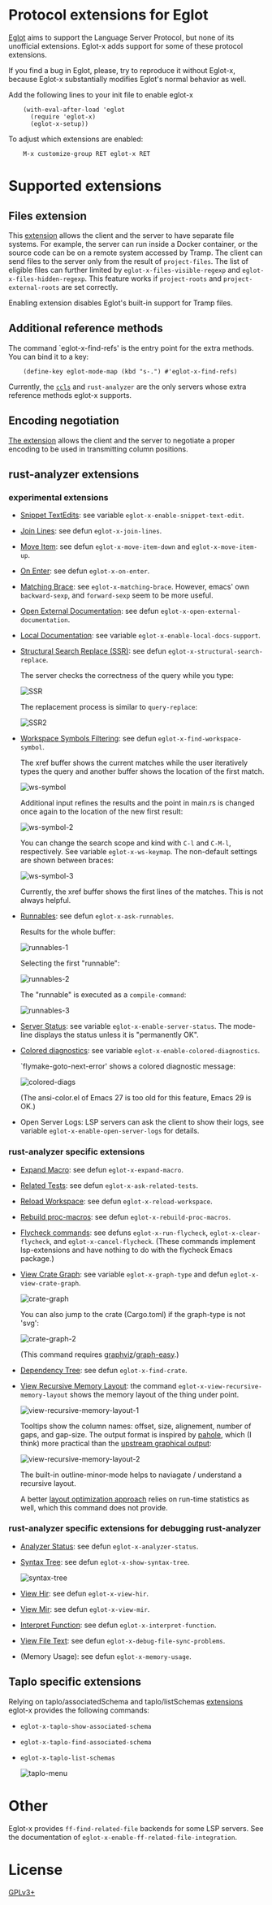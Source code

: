 # Protocol extensions for Eglot

[Eglot][eglot] aims to support the Language Server Protocol, but none
of its unofficial extensions.  Eglot-x adds support for some of these
protocol extensions.

If you find a bug in Eglot, please, try to reproduce it without
Eglot-x, because Eglot-x substantially modifies Eglot's normal
behavior as well.

Add the following lines to your init file to enable eglot-x

```elisp
    (with-eval-after-load 'eglot
      (require 'eglot-x)
      (eglot-x-setup))
```
To adjust which extensions are enabled:

```
    M-x customize-group RET eglot-x RET
```

# Supported extensions

## Files extension

This [extension][xfiles] allows the client and the server to have
separate file systems.  For example, the server can run inside a
Docker container, or the source code can be on a remote system
accessed by Tramp.  The client can send files to the server only from
the result of `project-files`.  The list of eligible files can further
limited by `eglot-x-files-visible-regexp` and
`eglot-x-files-hidden-regexp`.  This feature works if `project-roots`
and `project-external-roots` are set correctly.

Enabling extension disables Eglot's built-in support for Tramp
files.

## Additional reference methods

The command `eglot-x-find-refs' is the entry point for the extra
methods.  You can bind it to a key:

```elisp
    (define-key eglot-mode-map (kbd "s-.") #'eglot-x-find-refs)
```

Currently, the [`ccls`][ccls-refs] and `rust-analyzer` are the only
servers whose extra reference methods eglot-x supports.

## Encoding negotiation

[The extension][utf-8-offsets] allows the client and the server to
negotiate a proper encoding to be used in transmitting column
positions.

## rust-analyzer extensions

### experimental extensions

- [Snippet TextEdits]: see variable `eglot-x-enable-snippet-text-edit`.
- [Join Lines]: see defun `eglot-x-join-lines`.
- [Move Item]: see defun `eglot-x-move-item-down` and `eglot-x-move-item-up`.
- [On Enter]: see defun `eglot-x-on-enter`.
- [Matching Brace]: see `eglot-x-matching-brace`.
  However, emacs' own `backward-sexp`, and `forward-sexp` seem to be
  more useful.
- [Open External Documentation]: see defun `eglot-x-open-external-documentation`.
- [Local Documentation]: see variable `eglot-x-enable-local-docs-support`.
- [Structural Search Replace (SSR)][ssr]: see defun `eglot-x-structural-search-replace`.

  The server checks the correctness of the query while you type:

  ![SSR](https://raw.githubusercontent.com/wiki/nemethf/eglot-x/ssr.png)

  The replacement process is similar to `query-replace`:

  ![SSR2](https://raw.githubusercontent.com/wiki/nemethf/eglot-x/ssr-2.png)

- [Workspace Symbols Filtering]: see defun `eglot-x-find-workspace-symbol`.

  The xref buffer shows the current matches while the user iteratively
  types the query and another buffer shows the location of the first
  match.

  ![ws-symbol](https://raw.githubusercontent.com/wiki/nemethf/eglot-x/ws-symbol.png)

  Additional input refines the results and the point in main.rs is
  changed once again to the location of the new first result:

  ![ws-symbol-2](https://raw.githubusercontent.com/wiki/nemethf/eglot-x/ws-symbol-2.png)

  You can change the search scope and kind with `C-l` and `C-M-l`,
  respectively.  See variable `eglot-x-ws-keymap`.  The non-default
  settings are shown between braces:

  ![ws-symbol-3](https://raw.githubusercontent.com/wiki/nemethf/eglot-x/ws-symbol-3.png)

  Currently, the xref buffer shows the first lines of the matches.
  This is not always helpful.

- [Runnables]: see defun `eglot-x-ask-runnables`.

  Results for the whole buffer:

  ![runnables-1](https://raw.githubusercontent.com/wiki/nemethf/eglot-x/runnables.png)

  Selecting the first "runnable":

  ![runnables-2](https://raw.githubusercontent.com/wiki/nemethf/eglot-x/runnables-2.png)

  The "runnable" is executed as a `compile-command`:

  ![runnables-3](https://raw.githubusercontent.com/wiki/nemethf/eglot-x/runnables-3.png)

- [Server Status]: see variable `eglot-x-enable-server-status`.
  The mode-line displays the status unless it is "permanently OK".

- [Colored diagnostics]: see variable `eglot-x-enable-colored-diagnostics`.

  `flymake-goto-next-error' shows a colored diagnostic message:

  ![colored-diags](https://raw.githubusercontent.com/wiki/nemethf/eglot-x/colored-diags.png)

  (The ansi-color.el of Emacs 27 is too old for this feature, Emacs 29 is OK.)

- Open Server Logs: LSP servers can ask the client to show their logs,
  see variable `eglot-x-enable-open-server-logs` for details.

### rust-analyzer specific extensions
- [Expand Macro]: see defun `eglot-x-expand-macro`.
- [Related Tests]: see defun `eglot-x-ask-related-tests`.
- [Reload Workspace]: see defun `eglot-x-reload-workspace`.
- [Rebuild proc-macros]: see defun `eglot-x-rebuild-proc-macros`.
- [Flycheck commands]: see defuns `eglot-x-run-flycheck`,
  `eglot-x-clear-flycheck`, and `eglot-x-cancel-flycheck`.  (These
  commands implement lsp-extensions and have nothing to do with the
  flycheck Emacs package.)
- [View Crate Graph]: see variable `eglot-x-graph-type` and defun `eglot-x-view-crate-graph`.

  ![crate-graph](https://raw.githubusercontent.com/wiki/nemethf/eglot-x/view-crate-graph.png)

  You can also jump to the crate (Cargo.toml) if the graph-type is not 'svg':

  ![crate-graph-2](https://raw.githubusercontent.com/wiki/nemethf/eglot-x/view-crate-graph-ascii.png)

  (This command requires [graphviz]/[graph-easy].)
- [Dependency Tree]: see defun `eglot-x-find-crate`.

- [View Recursive Memory Layout]: the command
  `eglot-x-view-recursive-memory-layout` shows the memory layout of
  the thing under point.

  ![view-recursive-memory-layout-1](https://raw.githubusercontent.com/wiki/nemethf/eglot-x/view-recursive-memory-layout-1.png)

  Tooltips show the column names: offset, size, alignement, number of
  gaps, and gap-size.  The output format is inspired by [pahole],
  which (I think) more practical than the
  [upstream graphical output][Upstream memory layout]:

  ![view-recursive-memory-layout-2](https://raw.githubusercontent.com/wiki/nemethf/eglot-x/view-recursive-memory-layout-2.png)

  The built-in outline-minor-mode helps to naviagate / understand a
  recursive layout.

  A better [layout optimization approach][lwn955709] relies on
  run-time statistics as well, which this command does not provide.

### rust-analyzer specific extensions for debugging rust-analyzer
- [Analyzer Status]: see defun `eglot-x-analyzer-status`.
- [Syntax Tree]: see defun `eglot-x-show-syntax-tree`.

  ![syntax-tree](https://raw.githubusercontent.com/wiki/nemethf/eglot-x/syntax-tree.png)

- [View Hir]: see defun `eglot-x-view-hir`.
- [View Mir]: see defun `eglot-x-view-mir`.
- [Interpret Function]: see defun `eglot-x-interpret-function`.
- [View File Text]: see defun `eglot-x-debug-file-sync-problems`.
- (Memory Usage): see defun `eglot-x-memory-usage`.

## Taplo specific extensions

Relying on taplo/associatedSchema and taplo/listSchemas
[extensions][Taplo] eglot-x provides the following commands:

- `eglot-x-taplo-show-associated-schema`
- `eglot-x-taplo-find-associated-schema`
- `eglot-x-taplo-list-schemas`

  ![taplo-menu](https://raw.githubusercontent.com/wiki/nemethf/eglot-x/taplo-menu.png)

# Other

Eglot-x provides `ff-find-related-file` backends for some LSP servers.
See the documentation of `eglot-x-enable-ff-related-file-integration`.

# License

[GPLv3+][gpl]

[Analyzer Status]: https://rust-analyzer.github.io/book/contributing/lsp-extensions.html#analyzer-status
[Colored diagnostics]: https://rust-analyzer.github.io/book/contributing/lsp-extensions.html#colored-diagnostic-output
[Dependency Tree]: https://rust-analyzer.github.io/book/contributing/lsp-extensions.html#dependency-tree
[Expand Macro]: https://rust-analyzer.github.io/book/contributing/lsp-extensions.html#expand-macro
[Flycheck commands]: https://rust-analyzer.github.io/book/contributing/lsp-extensions.html#controlling-flycheck
[Interpret Function]: https://rust-analyzer.github.io/book/contributing/lsp-extensions.html#interpret-function
[Join Lines]: https://rust-analyzer.github.io/book/contributing/lsp-extensions.html#join-lines
[Local Documentation]: https://rust-analyzer.github.io/book/contributing/lsp-extensions.html#local-documentation
[Matching Brace]: https://rust-analyzer.github.io/book/contributing/lsp-extensions.html#matching-brace
[Move Item]: https://rust-analyzer.github.io/book/contributing/lsp-extensions.html#move-item
[On Enter]: https://rust-analyzer.github.io/book/contributing/lsp-extensions.html#on-enter
[Open External Documentation]: https://rust-analyzer.github.io/book/contributing/lsp-extensions.html#open-external-documentation
[Rebuild proc-macros]: https://rust-analyzer.github.io/book/contributing/lsp-extensions.html#rebuild-proc-macros
[Related Tests]: https://rust-analyzer.github.io/book/contributing/lsp-extensions.html#related-tests
[Reload Workspace]: https://rust-analyzer.github.io/book/contributing/lsp-extensions.html#reload-workspace
[Runnables]: https://rust-analyzer.github.io/book/contributing/lsp-extensions.html#runnables
[Server Status]: https://rust-analyzer.github.io/book/contributing/lsp-extensions.html#server-status
[Snippet TextEdits]: https://rust-analyzer.github.io/book/contributing/lsp-extensions.html#snippet-textedit
[Syntax Tree]: https://rust-analyzer.github.io/book/contributing/lsp-extensions.html#syntax-tree
[Taplo]: https://github.com/tamasfe/taplo/tree/master/crates/taplo-lsp/src/lsp_ext
[Upstream memory layout]: https://github.com/rust-lang/rust-analyzer/pull/15081
[View Crate Graph]: https://rust-analyzer.github.io/book/contributing/lsp-extensions.html#view-crate-graph
[View File Text]: https://rust-analyzer.github.io/book/contributing/lsp-extensions.html#view-file-text
[View Hir]: https://rust-analyzer.github.io/book/contributing/lsp-extensions.html#view-hir
[View Mir]: https://rust-analyzer.github.io/book/contributing/lsp-extensions.html#view-mir
[View Recursive Memory Layout]: https://rust-analyzer.github.io/book/contributing/lsp-extensions.html#view-recursive-memory-layout
[Workspace Symbols Filtering]: https://rust-analyzer.github.io/book/contributing/lsp-extensions.html#workspace-symbols-filtering

[ccls-refs]: https://github.com/MaskRay/ccls/wiki/LSP-Extensions
[eglot]: https://github.com/joaotavora/eglot/
[gpl]: COPYING
[graph-easy]: https://metacpan.org/dist/Graph-Easy
[graphviz]: https://graphviz.org/
[lwn955709]: https://lwn.net/Articles/955709/
[pahole]: https://manpages.ubuntu.com/manpages/jammy/man1/pahole.1.html
[ssr]: https://github.com/rust-analyzer/rust-analyzer/blob/master/docs/dev/lsp-extensions.md#structural-search-replace-ssr
[utf-8-offsets]: https://clangd.github.io/extensions.html#utf-8-offsets
[xfiles]: https://github.com/sourcegraph/language-server-protocol/blob/master/extension-files.md
